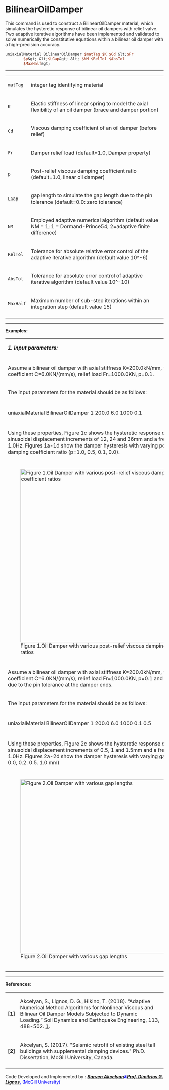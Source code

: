 # BilinearOilDamper

<p>This command is used to construct a BilinearOilDamper material, which
simulates the hysteretic response of bilinear oil dampers with relief
valve. Two adaptive iterative algorithms have been implemented and
validated to solve numerically the constitutive equations within a
bilinear oil damper with a high-precision accuracy.</p>

```tcl
uniaxialMaterial BilinearOilDamper $matTag $K $Cd &lt;$Fr
        $p&gt; &lt;$LGap&gt; &lt; $NM $RelTol $AbsTol
        $MaxHalf&gt;
```

<hr />
<table>
<tbody>
<tr class="odd">
<td><code class="parameter-table-variable">matTag</code></td>
<td><p>integer tag identifying material</p></td>
</tr>
<tr class="even">
<td><code class="parameter-table-variable">K</code></td>
<td><p>Elastic stiffness of linear spring to model the axial flexibility
of an oil damper (brace and damper portion)</p></td>
</tr>
<tr class="odd">
<td><code class="parameter-table-variable">Cd</code></td>
<td><p>Viscous damping coefficient of an oil damper (before
relief)</p></td>
</tr>
<tr class="even">
<td><code class="parameter-table-variable">Fr</code></td>
<td><p>Damper relief load (default=1.0, Damper property)</p></td>
</tr>
<tr class="odd">
<td><code class="parameter-table-variable">p</code></td>
<td><p>Post-relief viscous damping coefficient ratio (default=1.0,
linear oil damper)</p></td>
</tr>
<tr class="even">
<td><code class="parameter-table-variable">LGap</code></td>
<td><p>gap length to simulate the gap length due to the pin tolerance
(default=0.0: zero tolerance)</p></td>
</tr>
<tr class="odd">
<td><code class="parameter-table-variable">NM</code></td>
<td><p>Employed adaptive numerical algorithm (default value NM = 1; 1 =
Dormand-Prince54, 2=adaptive finite difference)</p></td>
</tr>
<tr class="even">
<td><code class="parameter-table-variable">RelTol</code></td>
<td><p>Tolerance for absolute relative error control of the adaptive
iterative algorithm (default value 10^-6)</p></td>
</tr>
<tr class="odd">
<td><code class="parameter-table-variable">AbsTol</code></td>
<td><p>Tolerance for absolute error control of adaptive iterative
algorithm (default value 10^-10)</p></td>
</tr>
<tr class="even">
<td><code class="parameter-table-variable">MaxHalf</code></td>
<td><p>Maximum number of sub-step iterations within an integration step
(default value 15)</p></td>
</tr>
<tr class="odd">
<td></td>
<td></td>
</tr>
</tbody>
</table>
<hr />
<p><strong>Examples:</strong></p>
<table>
<tbody>
<tr class="odd">
<td><p><strong><em>1. Input parameters:</em></strong></p></td>
</tr>
<tr class="even">
<td></td>
</tr>
<tr class="odd">
<td><p>Assume a bilinear oil damper with axial stiffness K=200.0kN/mm,
viscous damping coefficient C=6.0KN/(mm/s), relief load Fr=1000.0KN,
p=0.1.</p></td>
</tr>
<tr class="even">
<td><p>The input parameters for the material should be as
follows:</p></td>
</tr>
<tr class="odd">
<td></td>
</tr>
<tr class="even">
<td><p>uniaxialMaterial BilinearOilDamper 1 200.0 6.0 1000 0.1</p></td>
</tr>
<tr class="odd">
<td></td>
</tr>
<tr class="even">
<td><p>Using these properties, Figure 1c shows the hysteretic response
of this damper for sinusoidal displacement increments of 12, 24 and 36mm
and a frequency f = 1.0Hz. Figures 1a-1d show the damper hysteresis with
varying post-relief viscous damping coefficient ratio (p=1.0, 0.5, 0.1,
0.0).</p></td>
</tr>
<tr class="odd">
<td></td>
</tr>
<tr class="even">
<td><figure>
<img src="/OpenSeesRT/contrib/static/BOD_1.png"
title=" Figure 1.Oil Damper with various post-relief viscous damping coefficient ratios"
width="550"
alt=" Figure 1.Oil Damper with various post-relief viscous damping coefficient ratios" />
<figcaption aria-hidden="true"> Figure 1.Oil Damper with various
post-relief viscous damping coefficient ratios</figcaption>
</figure></td>
</tr>
<tr class="odd">
<td></td>
</tr>
<tr class="even">
<td><p>Assume a bilinear oil damper with axial stiffness K=200.0kN/mm,
viscous damping coefficient C=6.0KN/(mm/s), relief load Fr=1000.0KN,
p=0.1 and LGap = 0.5mm due to the pin tolerance at the damper
ends.</p></td>
</tr>
<tr class="odd">
<td><p>The input parameters for the material should be as
follows:</p></td>
</tr>
<tr class="even">
<td></td>
</tr>
<tr class="odd">
<td><p>uniaxialMaterial BilinearOilDamper 1 200.0 6.0 1000 0.1
0.5</p></td>
</tr>
<tr class="even">
<td></td>
</tr>
<tr class="odd">
<td><p>Using these properties, Figure 2c shows the hysteretic response
of this damper for sinusoidal displacement increments of 0.5, 1 and
1.5mm and a frequency f = 1.0Hz. Figures 2a-2d show the damper
hysteresis with varying gap length (LGap = 0.0, 0.2. 0.5. 1.0
mm)</p></td>
</tr>
<tr class="even">
<td></td>
</tr>
<tr class="odd">
<td><figure>
<img src="/OpenSeesRT/contrib/static/BODgap_2.png"
title=" Figure 2.Oil Damper with various gap lengths" width="550"
alt=" Figure 2.Oil Damper with various gap lengths" />
<figcaption aria-hidden="true"> Figure 2.Oil Damper with various gap
lengths</figcaption>
</figure></td>
</tr>
<tr class="even">
<td></td>
</tr>
<tr class="odd">
<td></td>
</tr>
<tr class="even">
<td></td>
</tr>
</tbody>
</table>
<hr />
<p><strong>References</strong>:</p>
<table>
<tbody>
<tr class="odd">
<td><p><strong>[1]</strong></p></td>
<td><p>Akcelyan, S., Lignos, D. G., Hikino, T. (2018). “Adaptive
Numerical Method Algorithms for Nonlinear Viscous and Bilinear Oil
Damper Models Subjected to Dynamic Loading.” Soil Dynamics and
Earthquake Engineering, 113, 488-502. <a
href="http://doi.org/10.1016/j.soildyn.2018.06.021">1</a>.</p></td>
</tr>
<tr class="even">
<td><p><strong>[2]</strong></p></td>
<td><p>Akcelyan, S. (2017). "Seismic retrofit of existing steel tall
buildings with supplemental damping devices." Ph.D. Dissertation, McGill
University, Canada.</p></td>
</tr>
<tr class="odd">
<td></td>
<td></td>
</tr>
</tbody>
</table>
<p>Code Developed and Implemented by : <span style="color:blue">
<strong><em><a href="http://sarvenakcelyan.com">Sarven
Akcelyan</a><strong><em>&amp;</em></strong><a
href="http://dimitrios-lignos.research.mcgill.ca/PLignos.html">Prof.
Dimitrios G. Lignos</a></em></strong>, (McGill University)
</span></p>
